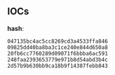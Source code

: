 
## IOCs

__hash__:

```text
047135bc4ac5cc8269cd3a4533ffa846
09825dd40ba8ba3c1ce240e844d650a8
20fb6cc7760289d09071f6bbba6ac591
248faa2393653779e971b8d54abd3b4c
2d57b9b630bb9ca18b9f14387febb843
```